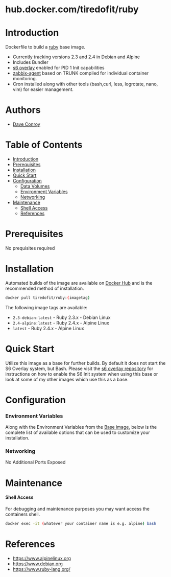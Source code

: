# hub.docker.com/tiredofit/ruby

# Introduction

Dockerfile to build a [ruby](https://www.ruby-lang.org/) base image.

* Currently tracking versions 2.3 and 2.4 in Debian and Alpine
* Includes Bundler
* [s6 overlay](https://github.com/just-containers/s6-overlay) enabled for PID 1 Init capabilities
* [zabbix-agent](https://zabbix.org) based on TRUNK compiled for individual container monitoring.
* Cron installed along with other tools (bash,curl, less, logrotate, nano, vim) for easier management.

# Authors

- [Dave Conroy](https://github.com/tiredofit)

# Table of Contents

- [Introduction](#introduction)
- [Prerequisites](#prerequisites)
- [Installation](#installation)
- [Quick Start](#quick-start)
- [Configuration](#configuration)
    - [Data Volumes](#data-volumes)
    - [Environment Variables](#environmentvariables)   
    - [Networking](#networking)
- [Maintenance](#maintenance)
    - [Shell Access](#shell-access)
   - [References](#references)

# Prerequisites

No prequisites required

# Installation

Automated builds of the image are available on [Docker Hub](https://hub.docker.com/tiredofit/ruby) and 
is the recommended method of installation.


```bash
docker pull tiredofit/ruby:(imagetag)
```

The following image tags are available:

* `2.3-debian:latest` - Ruby 2.3.x - Debian Linux
* `2.4-alpine:latest` - Ruby 2.4.x - Alpine Linux
* `latest` - Ruby 2.4.x - Alpine Linux


# Quick Start

Utilize this image as a base for further builds. By default it does not start the S6 Overlay system, but 
Bash. Please visit the [s6 overlay repository](https://github.com/just-containers/s6-overlay) for 
instructions on how to enable the S6 Init system when using this base or look at some of my other images 
which use this as a base.

# Configuration

### Environment Variables

Along with the Environment Variables from the [Base image](https://hub.docker.com/r/tiredofit/debian), below is the complete list of available options that can be used to customize your installation.

### Networking

No Additional Ports Exposed


# Maintenance
#### Shell Access

For debugging and maintenance purposes you may want access the containers shell. 

```bash
docker exec -it (whatever your container name is e.g. alpine) bash
```

# References

* https://www.alpinelinux.org
* https://www.debian.org
* https://www.ruby-lang.org/


 
